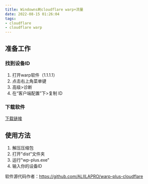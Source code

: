 ```yaml
---
title: Windowns刷cloudflare warp+流量
date: 2022-08-15 01:26:04
tags: 
- cloudflare
- cloudflare warp
---
```


## 准备工作
### 找到设备ID
1. 打开warp软件（1.1.1.1）
2. 点击右上角菜单键
3. 高级>诊断
4. 在“客户端配置”下>复制 ID
### 下载软件
[下载链接](https://laozheng-my.sharepoint.com/:u:/g/personal/laozheng_laozheng_onmicrosoft_com/EdFPh0JB_0xKrx_BzUQNFCkBYOtl8RrvnTJPQIc4_JPcSQ?e=I8H8B9)
## 使用方法
1. 解压压缩包
2. 打开"dist"文件夹
3. 运行"wp-plus.exe"
4. 输入你的设备ID

软件源代码作者：https://github.com/ALIILAPRO/warp-plus-cloudflare